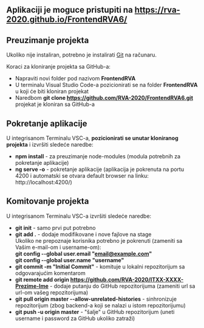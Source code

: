 ## Aplikaciji je moguce pristupiti na https://rva-2020.github.io/FrontendRVA6/

## Preuzimanje projekta

Ukoliko nije instaliran, potrebno je instalirati [Git](https://git-scm.com/download/win) na računaru.

Koraci za kloniranje projekta sa GitHub-a:
-	Napraviti novi folder pod nazivom **FrontendRVA**
- U terminalu Visual Studio Code-a pozicionirati se na folder **FrontendRVA** u koji će biti kloniran projekat
- Naredbom **git clone https://github.com/RVA-2020/FrontendRVA6.git**  
projekat je kloniran sa GitHub-a

## Pokretanje aplikacije

U integrisanom Terminalu VSC-a, **pozicionirati se unutar kloniranog projekta** i izvršiti sledeće naredbe:
- **npm install** - za preuzimanje node-modules (modula potrebnih za pokretanje aplikacije) 
- **ng serve -o** - pokretanje aplikacije (aplikacija je pokrenuta na portu 4200 i automatski se otvara default browser na linku: http://localhost:4200/)

## Komitovanje projekta

U integrisanom Terminalu VSC-a izvršiti sledeće naredbe:
- **git init** - samo prvi put potrebno 
- **git add .** - dodaje modifikovane i nove fajlove na stage  
Ukoliko ne prepoznaje korisnika potrebno je pokrenuti (zameniti sa Vašim e-mail-om i username-om):  
**git config --global user.email "email@example.com"   
git config --global user.name "username"**
- **git commit -m "Initial Commit"** - komituje u lokalni repozitorijum sa odgovarajućim komentarom
- **git remote add origin https://github.com/RVA-2020/ITXX-XXXX-Prezime-Ime** - dodaje putanju do GitHub repozitorijuma (zameniti url sa url-om vašeg repozitorijuma)
- **git pull origin master --allow-unrelated-histories** - sinhronizuje repozitorijum (zbog backend-a koji se nalazi u istom repozitorijumu)
- **git push -u origin master** - "šalje" u GitHub repozitorijum (uneti username i password za GitHub ukoliko zatraži)
